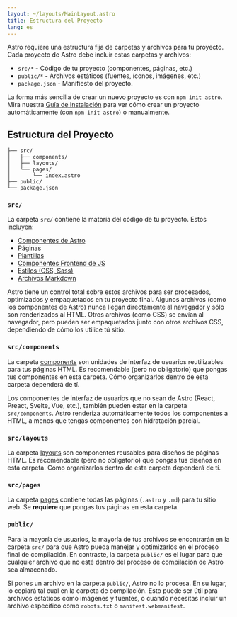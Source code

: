 ```yaml
---
layout: ~/layouts/MainLayout.astro
title: Estructura del Proyecto
lang: es
---
```


Astro requiere una estructura fija de carpetas y archivos para tu proyecto. Cada proyecto de Astro debe incluir estas carpetas y archivos:

- `src/*` - Código de tu proyecto (componentes, páginas, etc.)
- `public/*` - Archivos estáticos (fuentes, íconos, imágenes, etc.)
- `package.json` - Manifiesto del proyecto.

La forma más sencilla de crear un nuevo proyecto es con `npm init astro`. Mira nuestra [Guía de Instalación](/es/quick-start) para ver cómo crear un proyecto automáticamente (con `npm init astro`) o manualmente.

## Estructura del Proyecto

```
├── src/
│   ├── components/
│   ├── layouts/
│   └── pages/
│       └── index.astro
├── public/
└── package.json
```

### `src/`

La carpeta `src/` contiene la matoría del código de tu proyecto. Estos incluyen:

- [Componentes de Astro](/core-concepts/astro-components)
- [Páginas](/core-concepts/astro-pages)
- [Plantillas](/core-concepts/layouts)
- [Componentes Frontend de JS](/core-concepts/component-hydration)
- [Estilos (CSS, Sass)](/guides/styling)
- [Archivos Markdown](/guides/markdown-content)

Astro tiene un control total sobre estos archivos para ser procesados, optimizados y empaquetados en tu proyecto final. Algunos archivos (como los componentes de Astro) nunca llegan directamente al navegador y sólo son renderizados al HTML. Otros archivos (como CSS) se envían al navegador, pero pueden ser empaquetados junto con otros archivos CSS, dependiendo de cómo los utilice tú sitio.

### `src/components`

La carpeta [components](/core-concepts/astro-components) son unidades de interfaz de usuarios reutilizables para tus páginas HTML. Es recomendable (pero no obligatorio) que pongas tus componentes en esta carpeta. Cómo organizarlos dentro de esta carpeta dependerá de tí.

Los componentes de interfaz de usuarios que no sean de Astro (React, Preact, Svelte, Vue, etc.), también pueden estar en la carpeta `src/components`. Astro renderiza automáticamente todos los componentes a HTML, a menos que tengas componentes con hidratación parcial.

### `src/layouts`

La carpeta [layouts](/core-concepts/layouts) son componentes reusables para diseños de páginas HTML. Es recomendable (pero no obligatorio) que pongas tus diseños en esta carpeta. Cómo organizarlos dentro de esta carpeta dependerá de tí.

### `src/pages`


La carpeta [pages](/core-concepts/astro-pages) contiene todas las páginas (`.astro` y `.md`) para tu sitio web. Se **requiere** que pongas tus páginas en esta carpeta.

### `public/`

Para la mayoría de usuarios, la mayoría de tus archivos se encontrarán en la carpeta `src/` para que Astro pueda manejar y optimizarlos en el proceso final de compilación. En contraste, la carpeta `public/` es el lugar para que cualquier archivo que no esté dentro del proceso de compilación de Astro sea almacenado.

Si pones un archivo en la carpeta `public/`, Astro no lo procesa. En su lugar, lo copiará tal cual en la carpeta de compilación. Esto puede ser útil para archivos estáticos como imágenes y fuentes, o cuando necesitas incluir un archivo específico como `robots.txt` o `manifest.webmanifest`.
